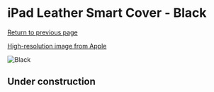# iPad Leather Smart Cover - Black

[Return to previous page](/ipad_2)

[High-resolution image from Apple](https://store.storeimages.cdn-apple.com/8756/as-images.apple.com/is/MD301?wid=4500&hei=4500&fmt=png)

<div style="width: 512px"><img src="/almost_uncompressed/MD301.webp" alt="Black"></div>

## Under construction

